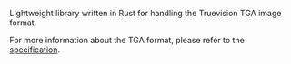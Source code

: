 Lightweight library written in Rust for handling the Truevision TGA image format.

For more information about the TGA format, please refer to the [specification](http://www.dca.fee.unicamp.br/~martino/disciplinas/ea978/tgaffs.pdf).
